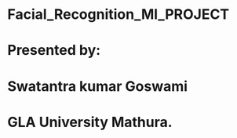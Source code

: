 # Facial_Recognition_Ml_PROJECT
# Presented by:
  # Swatantra kumar Goswami
  # GLA University Mathura.
